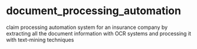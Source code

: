 # document_processing_automation
claim processing automation system for an insurance company by extracting all the document information with OCR systems and processing it with text-mining techniques
